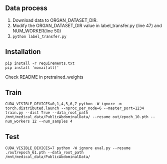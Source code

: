 ## Data process
1. Download data to ORGAN_DATASET_DIR.  
2. Modify the ORGAN_DATASET_DIR value in label_transfer.py (line 47) and NUM_WORKER(line 50)
3. ```python label_transfer.py```

## Installation

```
pip install -r requirements.txt
pip install 'monai[all]'
```
Check README in pretrained_weights

## Train
```
CUDA_VISIBLE_DEVICES=0,1,4,5,6,7 python -W ignore -m torch.distributed.launch --nproc_per_node=6 --master_port=1234 train.py --dist True --data_root_path /mnt/medical_data/PublicAbdominalData/ --resume out/epoch_10.pth --num_workers 12 --num_samples 4
```

## Test
```
CUDA_VISIBLE_DEVICES=7 python -W ignore eval.py --resume ./out/epoch_61.pth --data_root_path /mnt/medical_data/PublicAbdominalData/
```
